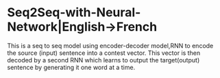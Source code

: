 # Seq2Seq-with-Neural-Network|English->French

This is a seq to seq model using encoder-decoder model,RNN to encode the source (input) sentence into a contest vector. 
This vector is then decoded by a second RNN which learns to output the target(output) sentence by generating it one word at a time.

